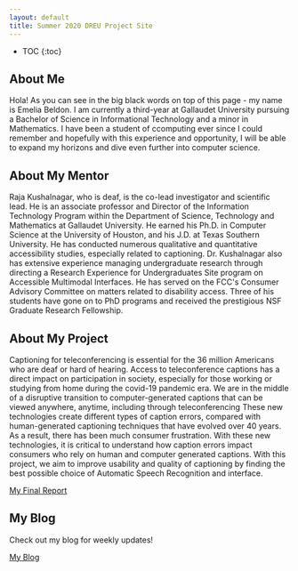 ```yaml
---
layout: default
title: Summer 2020 DREU Project Site
---
```



* TOC
{:toc}

## About Me

  Hola! As you can see in the big black words on top of this page - my name is Emelia Beldon. I am currently a third-year at Gallaudet University pursuing a Bachelor of Science in Informational Technology and a minor in Mathematics. I have been a student of ccomputing ever since I could remember and hopefully with this experience and opportunity, I will be able to expand my horizons and dive even further into computer science. 

## About My Mentor

  Raja Kushalnagar, who is deaf, is the co-lead investigator and scientific lead. He is an associate professor and Director of the Information Technology Program within the Department of Science, Technology and Mathematics at Gallaudet University. He earned his Ph.D. in Computer Science at the University of Houston, and his J.D. at Texas Southern University. He has conducted numerous qualitative and quantitative accessibility studies, especially related to captioning. Dr. Kushalnagar also has extensive experience managing undergraduate research through directing a Research Experience for Undergraduates Site program on Accessible Multimodal Interfaces. He has served on the FCC's Consumer Advisory Committee on matters related to disability access. Three of his students have gone on to PhD programs and received the prestigious NSF Graduate Research Fellowship. 

## About My Project

  Captioning for teleconferencing is essential for the 36 million Americans who are deaf or hard of hearing. Access to teleconference captions has a direct impact on participation in society, especially for those working or studying from home during the covid-19 pandemic era. We are in the middle of a disruptive transition to computer-generated captions that can be viewed anywhere, anytime, including through teleconferencing These new technologies create different types of caption errors, compared with human-generated captioning techniques that have evolved over 40 years. As a result, there has been much consumer frustration. With these new technologies, it is critical to understand how caption errors impact consumers who rely on human and computer generated captions. With this project, we aim to improve usability and quality of captioning by finding the best possible choice of Automatic Speech Recognition and interface. 

[My Final Report](files/finalreport.pdf)

## My Blog

Check out my blog for weekly updates!

[My Blog](blog.html)
